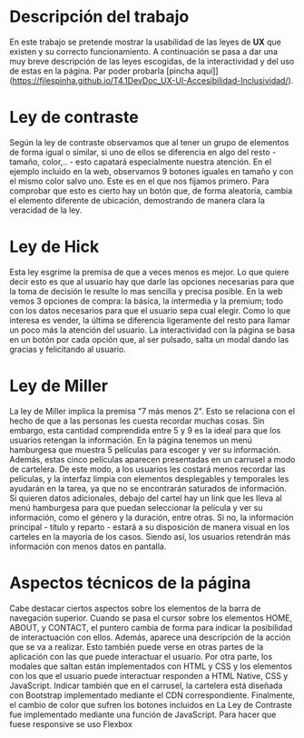 # Descripción del trabajo
En este trabajo se pretende mostrar la usabilidad de las leyes de **UX** que existen y su correcto 
funcionamiento.
A continuación se pasa a dar una muy breve descripción de las leyes escogidas, de la interactividad 
y del uso de estas en la página.
Par poder probarla [pincha aquí]](https://fjlespinha.github.io/T4.1DevDoc_UX-UI-Accesibilidad-Inclusividad/).
# Ley de contraste
Según la ley de contraste observamos que al tener un grupo de elementos
de forma igual o similar, si uno de ellos se diferencia en algo del resto - tamaño,
color,.. - esto capatará especialmente nuestra atención.
En el ejemplo incluido en la web, observamos 9 botones iguales en tamaño y con 
el mismo color salvo uno. Este es en el que nos fijamos primero.
Para comprobar que esto es cierto hay un botón que, de forma aleatoria, cambia el elemento
diferente de ubicación, demostrando de manera clara la veracidad de la ley.

# Ley de Hick
Esta ley esgrime la premisa de que a veces menos es mejor. Lo que quiere decir esto
es que al usuario hay que darle las opciones necesarias para que la toma de decisión le resulte lo mas sencilla y precisa posible.
En la web vemos 3 opciones de compra: la básica, la intermedia y la premium; todo 
con los datos necesarios para que el usuario sepa cual elegir.
Como lo que interesa es vender, la última se diferencia ligeramente del resto para 
llamar un poco más la atención del usuario.
La interactividad con la página se basa en un botón por cada opción que, al ser pulsado, 
salta un modal dando las gracias y felicitando al usuario.

# Ley de Miller
La ley de Miller implica la premisa "7 más menos 2". Esto se relaciona con el hecho de que a las personas les cuesta recordar 
muchas cosas. Sin embargo, esta cantidad comprendida entre 5 y 9 es la ideal para que los usuarios retengan la información.
En la página tenemos un menú hamburgesa que muestra 5 películas para escoger y ver su información. 
Además, estas cinco películas aparecen presentadas en un carrusel a modo de cartelera. De este modo, a los usuarios les costará 
menos recordar las películas, y la interfaz limpia con elementos desplegables y temporales les ayudarán en la tarea, ya que no se encontrarán saturados de información. Si quieren datos adicionales, debajo del cartel hay un link que les lleva al menú 
hamburgesa para que puedan seleccionar la película y ver su información, como el género y 
la duración, entre otras. Si no, la información principal - título y reparto - estará a su disposición de manera visual en los carteles en la mayoría de los casos. Siendo así, los usuarios retendrán más información con menos datos en pantalla.

# Aspectos técnicos de la página
Cabe destacar ciertos aspectos sobre los elementos de la barra de navegación superior.
Cuando se pasa el cursor sobre los elementos HOME, ABOUT, y CONTACT, el puntero cambia de forma para indicar la posibilidad de interactuación con ellos. Además, aparece una descripción de la acción que se va a realizar. Esto también puede verse en otras partes de la aplicación con las que puede interactuar el usuario.
Por otra parte, los modales que saltan están implementados con HTML y CSS y
los elementos con los que el usuario puede interactuar responden a HTML Native, CSS y JavaScript.
Indicar también que en el carrusel, la cartelera está diseñada con Bootstrap implementado mediante el CDN correspondiente.
Finalmente, el cambio de color que sufren los botones incluidos en La Ley de Contraste fue implementado mediante una función de JavaScript.
Para hacer que fuese responsive se uso Flexbox

